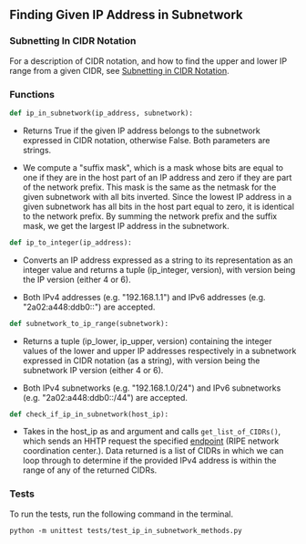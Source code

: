 ## Finding Given IP Address in Subnetwork

### Subnetting In CIDR Notation
For a description of CIDR notation, and how to find the upper and lower IP range from a given CIDR, see [Subnetting in CIDR Notation](docs/CIDR.md).



### Functions

```py
def ip_in_subnetwork(ip_address, subnetwork):
```

* Returns True if the given IP address belongs to the
subnetwork expressed in CIDR notation, otherwise False.
Both parameters are strings.

* We compute a "suffix mask", which is a mask whose bits are equal to one if they are in the host part of an IP address and zero if they are part of the network prefix. This mask is the same as the netmask for the given subnetwork with all bits inverted. Since the lowest IP address in a given subnetwork has all bits in the host part equal to zero, it is identical to the network prefix. By summing the network prefix and the suffix mask, we get the largest IP address in the subnetwork.


```py
def ip_to_integer(ip_address):
```
* Converts an IP address expressed as a string to its
representation as an integer value and returns a tuple
(ip_integer, version), with version being the IP version
(either 4 or 6).

* Both IPv4 addresses (e.g. "192.168.1.1") and IPv6 addresses
(e.g. "2a02:a448:ddb0::") are accepted.


```py
def subnetwork_to_ip_range(subnetwork):
```
* Returns a tuple (ip_lower, ip_upper, version) containing the
integer values of the lower and upper IP addresses respectively
in a subnetwork expressed in CIDR notation (as a string), with
version being the subnetwork IP version (either 4 or 6).

* Both IPv4 subnetworks (e.g. "192.168.1.0/24") and IPv6
subnetworks (e.g. "2a02:a448:ddb0::/44") are accepted.

```py
def check_if_ip_in_subnetwork(host_ip):
```
* Takes in the host_ip as and argument and calls `get_list_of_CIDRs()`, which sends an HHTP request the specified [endpoint](https://stat.ripe.net/data/country-resource-list/data.json?resource=US&v4_format=prefix) (RIPE network coordination center.). Data returned is a list of CIDRs in which we can loop through to determine if the provided IPv4 address is within the range of any of the returned CIDRs.


### Tests

To run the tests, run the following command in the terminal.
```
python -m unittest tests/test_ip_in_subnetwork_methods.py
```
